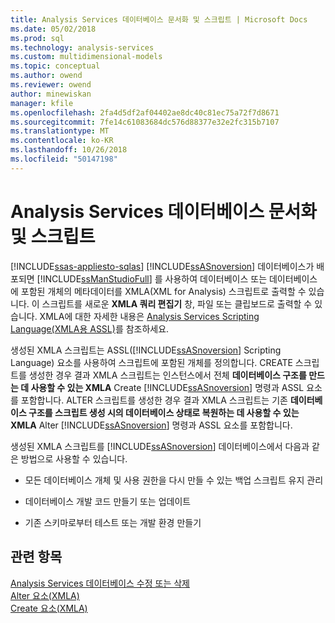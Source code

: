 ```yaml
---
title: Analysis Services 데이터베이스 문서화 및 스크립트 | Microsoft Docs
ms.date: 05/02/2018
ms.prod: sql
ms.technology: analysis-services
ms.custom: multidimensional-models
ms.topic: conceptual
ms.author: owend
ms.reviewer: owend
author: minewiskan
manager: kfile
ms.openlocfilehash: 2fa4d5df2af04402ae8dc40c81ec75a72f7d8671
ms.sourcegitcommit: 7fe14c61083684dc576d88377e32e2fc315b7107
ms.translationtype: MT
ms.contentlocale: ko-KR
ms.lasthandoff: 10/26/2018
ms.locfileid: "50147198"
---
```

# <a name="document-and-script-an-analysis-services-database"></a>Analysis Services 데이터베이스 문서화 및 스크립트
[!INCLUDE[ssas-appliesto-sqlas](../../includes/ssas-appliesto-sqlas.md)]
  [!INCLUDE[ssASnoversion](../../includes/ssasnoversion-md.md)] 데이터베이스가 배포되면 [!INCLUDE[ssManStudioFull](../../includes/ssmanstudiofull-md.md)] 를 사용하여 데이터베이스 또는 데이터베이스에 포함된 개체의 메타데이터를 XMLA(XML for Analysis) 스크립트로 출력할 수 있습니다. 이 스크립트를 새로운 **XMLA 쿼리 편집기** 창, 파일 또는 클립보드로 출력할 수 있습니다. XMLA에 대한 자세한 내용은 [Analysis Services Scripting Language&#40;XMLA용 ASSL&#41;](https://docs.microsoft.com/bi-reference/assl/analysis-services-scripting-language-assl-for-xmla)를 참조하세요.  
  
 생성된 XMLA 스크립트는 ASSL([!INCLUDE[ssASnoversion](../../includes/ssasnoversion-md.md)] Scripting Language) 요소를 사용하여 스크립트에 포함된 개체를 정의합니다. CREATE 스크립트를 생성한 경우 결과 XMLA 스크립트는 인스턴스에서 전체 **데이터베이스 구조를 만드는 데 사용할 수 있는 XMLA** Create [!INCLUDE[ssASnoversion](../../includes/ssasnoversion-md.md)] 명령과 ASSL 요소를 포함합니다. ALTER 스크립트를 생성한 경우 결과 XMLA 스크립트는 기존 **데이터베이스 구조를 스크립트 생성 시의 데이터베이스 상태로 복원하는 데 사용할 수 있는 XMLA** Alter [!INCLUDE[ssASnoversion](../../includes/ssasnoversion-md.md)] 명령과 ASSL 요소를 포함합니다.  
  
 생성된 XMLA 스크립트를 [!INCLUDE[ssASnoversion](../../includes/ssasnoversion-md.md)] 데이터베이스에서 다음과 같은 방법으로 사용할 수 있습니다.  
  
-   모든 데이터베이스 개체 및 사용 권한을 다시 만들 수 있는 백업 스크립트 유지 관리  
  
-   데이터베이스 개발 코드 만들기 또는 업데이트  
  
-   기존 스키마로부터 테스트 또는 개발 환경 만들기  
  
## <a name="see-also"></a>관련 항목  
 [Analysis Services 데이터베이스 수정 또는 삭제](../../analysis-services/multidimensional-models/modify-or-delete-an-analysis-services-database.md)   
 [Alter 요소&#40;XMLA&#41;](https://docs.microsoft.com/bi-reference/xmla/xml-elements-commands/alter-element-xmla)   
 [Create 요소&#40;XMLA&#41;](https://docs.microsoft.com/bi-reference/xmla/xml-elements-commands/create-element-xmla)  
  
  
